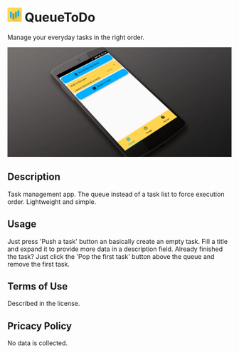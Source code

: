 # <img src='assets/web_hi_res_512.png' width='32'> QueueToDo
Manage your everyday tasks in the right order.

![image](fastlane/metadata/android/en-US/images/featureGraphic.png "QueueToDo task")

## Description
Task management app. The queue instead of a task list to force  execution
order. Lightweight and simple.

## Usage
Just press 'Push a task' button an basically create an empty task. Fill a title
and expand it to provide more data in a description field. Already finished
the task? Just click the 'Pop the first task' button above the queue and remove
the first task.

## Terms of Use
Described in the license.

## Pricacy Policy
No data is collected.
